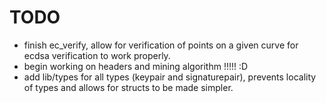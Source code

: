 # TODO
- finish ec_verify, allow for verification of points on a given curve for ecdsa verification to work properly.
- begin working on headers and mining algorithm !!!!! :D
- add lib/types for all types (keypair and signaturepair), prevents locality of types and allows for structs to be made simpler.
